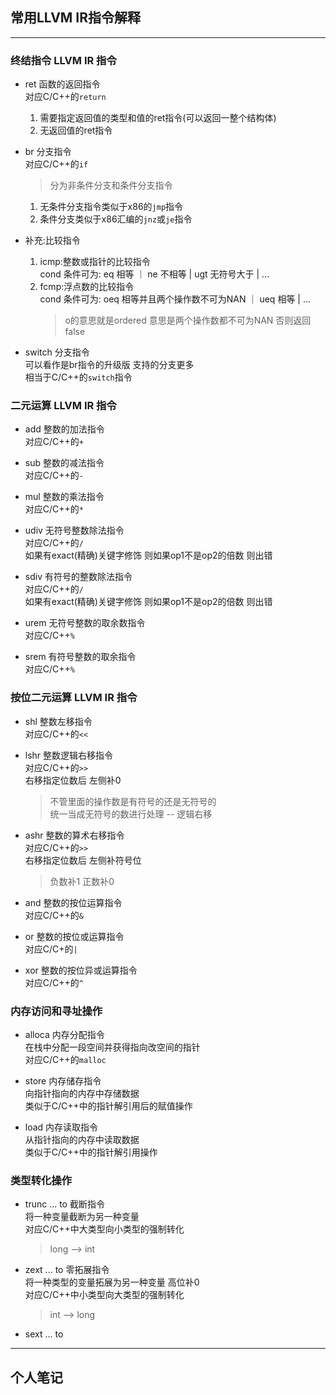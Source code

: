 ## 常用LLVM IR指令解释

---

### 终结指令 LLVM IR 指令

- ret 函数的返回指令<br>
    对应C/C++的`return`<br>
    1. 需要指定返回值的类型和值的ret指令(可以返回一整个结构体)
    2. 无返回值的ret指令

- br 分支指令<br>
    对应C/C++的`if`<br>
    > 分为非条件分支和条件分支指令
    1. 无条件分支指令类似于x86的`jmp`指令
    2. 条件分支类似于x86汇编的`jnz`或`je`指令

- 补充:比较指令 
    1. icmp:整数或指针的比较指令<br>
        cond 条件可为: eq 相等 ｜ ne 不相等 | ugt 无符号大于 | ...
    2. fcmp:浮点数的比较指令<br>
        cond 条件可为: oeq 相等并且两个操作数不可为NAN ｜ ueq 相等 | ...<br>
        > o的意思就是ordered 意思是两个操作数都不可为NAN 否则返回false

- switch 分支指令<br>
    可以看作是br指令的升级版 支持的分支更多<br>
    相当于C/C++的`switch`指令<br>

### 二元运算 LLVM IR 指令

- add 整数的加法指令<br>
    对应C/C++的`+`

- sub 整数的减法指令<br>
    对应C/C++的`-`

- mul 整数的乘法指令<br>
    对应C/C++的`*`

- udiv 无符号整数除法指令<br>
    对应C/C++的`/`<br>
    如果有exact(精确)关键字修饰 则如果op1不是op2的倍数 则出错

- sdiv 有符号的整数除法指令<br>
    对应C/C++的`/`<br>
    如果有exact(精确)关键字修饰 则如果op1不是op2的倍数 则出错

- urem 无符号整数的取余数指令<br>
    对应C/C++`%`

- srem 有符号整数的取余指令<br>
    对应C/C++`%`

### 按位二元运算 LLVM IR 指令

- shl 整数左移指令<br>
    对应C/C++的`<<`

- lshr 整数逻辑右移指令<br>
    对应C/C++的`>>`<br>
    右移指定位数后 左侧补0
    > 不管里面的操作数是有符号的还是无符号的 <br>
    > 统一当成无符号的数进行处理 -- 逻辑右移

- ashr 整数的算术右移指令<br>
    对应C/C++的`>>`<br>
    右移指定位数后 左侧补符号位<br>
    > 负数补1 正数补0

- and 整数的按位运算指令<br>
    对应C/C++的`&`

- or 整数的按位或运算指令<br>
    对应C/C+的`|`

- xor 整数的按位异或运算指令<br>
    对应C/C++的`^`

### 内存访问和寻址操作

- alloca 内存分配指令<br>
    在栈中分配一段空间并获得指向改空间的指针<br>
    对应C/C++的`malloc`

- store 内存储存指令<br>
    向指针指向的内存中存储数据<br>
    类似于C/C++中的指针解引用后的赋值操作

- load 内存读取指令<br>
    从指针指向的内存中读取数据<br>
    类似于C/C++中的指针解引用操作

### 类型转化操作

- trunc ... to 截断指令<br>
    将一种变量截断为另一种变量<br>
    对应C/C++中大类型向小类型的强制转化<br>
    > long --> int

- zext ... to 零拓展指令<br>
    将一种类型的变量拓展为另一种变量 高位补0<br>
    对应C/C++中小类型向大类型的强制转化<br>
    > int --> long

- sext ... to <br>




---

## 个人笔记